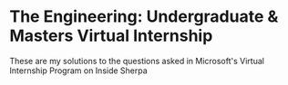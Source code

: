 # The Engineering: Undergraduate & Masters Virtual Internship
These are my solutions to the questions asked in Microsoft's Virtual Internship Program on Inside Sherpa
